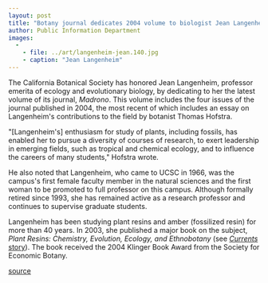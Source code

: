 ```yaml
---
layout: post
title: "Botany journal dedicates 2004 volume to biologist Jean Langenheim"
author: Public Information Department
images:
  -
    - file: ../art/langenheim-jean.140.jpg
    - caption: "Jean Langenheim"
---
```


The California Botanical Society has honored Jean Langenheim, professor emerita of ecology and evolutionary biology, by dedicating to her the latest volume of its journal, _Madrono_. This volume includes the four issues of the journal published in 2004, the most recent of which includes an essay on Langenheim's contributions to the field by botanist Thomas Hofstra.

"[Langenheim's] enthusiasm for study of plants, including fossils, has enabled her to pursue a diversity of courses of research, to exert leadership in emerging fields, such as tropical and chemical ecology, and to influence the careers of many students," Hofstra wrote.

He also noted that Langenheim, who came to UCSC in 1966, was the campus's first female faculty member in the natural sciences and the first woman to be promoted to full professor on this campus. Although formally retired since 1993, she has remained active as a research professor and continues to supervise graduate students.

Langenheim has been studying plant resins and amber (fossilized resin) for more than 40 years. In 2003, she published a major book on the subject, _Plant Resins: Chemistry, Evolution, Ecology, and Ethnobotany_ (see [_Currents_ story][1]). The book received the 2004 Klinger Book Award from the Society for Economic Botany.

[1]: http://currents.ucsc.edu/02-03/05-26/langenheim.html

[source](http://www1.ucsc.edu/currents/04-05/01-10/awards-langenheim.asp "Permalink to awards-langenheim")
